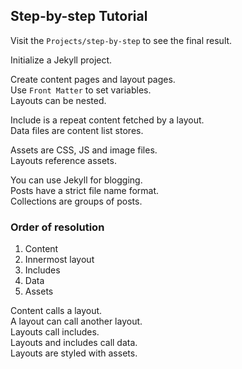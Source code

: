 ## Step-by-step Tutorial

Visit the `Projects/step-by-step` to see the final result.  

Initialize a Jekyll project.  

Create content pages and layout pages.  
Use `Front Matter` to set variables.  
Layouts can be nested.  

Include is a repeat content fetched by a layout.  
Data files are content list stores.  

Assets are CSS, JS and image files.  
Layouts reference assets.  

You can use Jekyll for blogging.  
Posts have a strict file name format.  
Collections are groups of posts.  

### Order of resolution

1) Content
2) Innermost layout
3) Includes
4) Data
5) Assets

Content calls a layout.  
A layout can call another layout.  
Layouts call includes.  
Layouts and includes call data.  
Layouts are styled with assets.  
